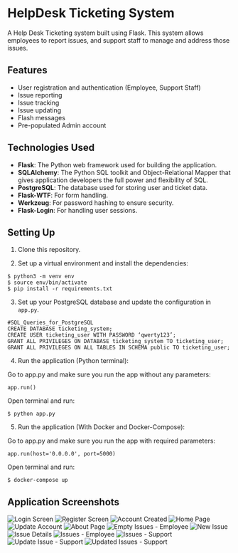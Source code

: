 # HelpDesk Ticketing System

A Help Desk Ticketing system built using Flask. This system allows employees to report issues, and support staff to manage and address those issues.

## Features

- User registration and authentication (Employee, Support Staff)
- Issue reporting
- Issue tracking
- Issue updating
- Flash messages
- Pre-populated Admin account

## Technologies Used

- **Flask**: The Python web framework used for building the application.
- **SQLAlchemy**: The Python SQL toolkit and Object-Relational Mapper that gives application developers the full power and flexibility of SQL.
- **PostgreSQL**: The database used for storing user and ticket data.
- **Flask-WTF**: For form handling.
- **Werkzeug**: For password hashing to ensure security.
- **Flask-Login**: For handling user sessions.

## Setting Up

1. Clone this repository.

2. Set up a virtual environment and install the dependencies:

<pre><code>$ python3 -m venv env
$ source env/bin/activate
$ pip install -r requirements.txt
</code></pre>

3. Set up your PostgreSQL database and update the configuration in `app.py`.

<pre><code>#SQL_Queries_for_PostgreSQL
CREATE DATABASE ticketing_system;
CREATE USER ticketing_user WITH PASSWORD ‘qwerty123’;
GRANT ALL PRIVILEGES ON DATABASE ticketing_system TO ticketing_user;
GRANT ALL PRIVILEGES ON ALL TABLES IN SCHEMA public TO ticketing_user;</code></pre>

4. Run the application (Python terminal):
 
Go to app.py and make sure you run the app without any parameters:
<pre><code>app.run()</code></pre>

Open terminal and run:

<pre><code>$ python app.py
</code></pre>

5. Run the application (With Docker and Docker-Compose):

Go to app.py and make sure you run the app with required parameters:
<pre><code>app.run(host='0.0.0.0', port=5000)</code></pre>

Open terminal and run:

<pre><code>$ docker-compose up
</code></pre>

## Application Screenshots

![Login Screen](/pictures/1_login.png)
![Register Screen](/pictures/2_register.png)
![Account Created](/pictures/3_account_created.png)
![Home Page](/pictures/4_home.png)
![Update Account](/pictures/5_update_account.png)
![About Page](/pictures/6_about.png)
![Empty Issues - Employee](/pictures/7_my_issues_empty.png)
![New Issue](/pictures/8_new_issue.png)
![Issue Details](/pictures/9_issue_details.png)
![Issues - Employee](/pictures/10_my_issues.png)
![Issues - Support](/pictures/11_all_issues_admin.png)
![Update Issue - Support](/pictures/12_admin_update_issue.png)
![Updated Issues - Support](/pictures/13_updated_issues.png)
